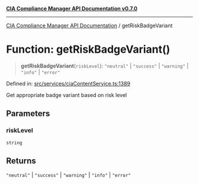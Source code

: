 [**CIA Compliance Manager API Documentation v0.7.0**](../README.md)

***

[CIA Compliance Manager API Documentation](../globals.md) / getRiskBadgeVariant

# Function: getRiskBadgeVariant()

> **getRiskBadgeVariant**(`riskLevel`): `"neutral"` \| `"success"` \| `"warning"` \| `"info"` \| `"error"`

Defined in: [src/services/ciaContentService.ts:1389](https://github.com/Hack23/cia-compliance-manager/blob/main/src/services/ciaContentService.ts#L1389)

Get appropriate badge variant based on risk level

## Parameters

### riskLevel

`string`

## Returns

`"neutral"` \| `"success"` \| `"warning"` \| `"info"` \| `"error"`
